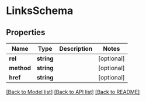 # LinksSchema

## Properties
Name | Type | Description | Notes
------------ | ------------- | ------------- | -------------
**rel** | **string** |  | [optional] 
**method** | **string** |  | [optional] 
**href** | **string** |  | [optional] 

[[Back to Model list]](../README.md#documentation-for-models) [[Back to API list]](../README.md#documentation-for-api-endpoints) [[Back to README]](../README.md)


